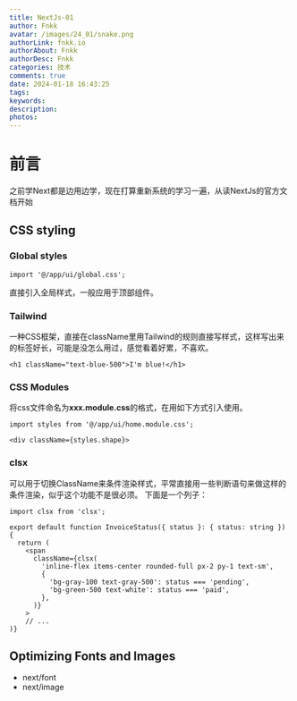 ```yaml
---
title: NextJs-01
author: Fnkk
avatar: /images/24_01/snake.png
authorLink: fnkk.io
authorAbout: Fnkk
authorDesc: Fnkk
categories: 技术
comments: true
date: 2024-01-18 16:43:25
tags:
keywords:
description:
photos:
---
```

# 前言
之前学Next都是边用边学，现在打算重新系统的学习一遍，从读NextJs的官方文档开始
## CSS styling
### Global styles
```
import '@/app/ui/global.css';
```
直接引入全局样式，一般应用于顶部组件。
### Tailwind
一种CSS框架，直接在className里用Tailwind的规则直接写样式，这样写出来的标签好长，可能是没怎么用过，感觉看着好累，不喜欢。
```
<h1 className="text-blue-500">I'm blue!</h1>
```
### CSS Modules
将css文件命名为**xxx.module.css**的格式，在用如下方式引入使用。
```
import styles from '@/app/ui/home.module.css';
 
<div className={styles.shape}>
```
### clsx
可以用于切换ClassName来条件渲染样式，平常直接用一些判断语句来做这样的条件渲染，似乎这个功能不是很必须。
下面是一个列子：
```
import clsx from 'clsx';
 
export default function InvoiceStatus({ status }: { status: string }) {
  return (
    <span
      className={clsx(
        'inline-flex items-center rounded-full px-2 py-1 text-sm',
        {
          'bg-gray-100 text-gray-500': status === 'pending',
          'bg-green-500 text-white': status === 'paid',
        },
      )}
    >
    // ...
)}
```
## Optimizing Fonts and Images
- next/font
- next/image